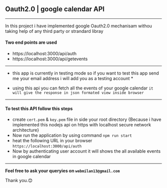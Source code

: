 ## Oauth2.0 | google calendar API
---------------------------------
In this project i have implemented google Oauth2.0 mechanisam withou taking help of any third party or strandard libray

#### Two end points are used

- https://localhost:3000/api/auth
- https://localhost:3000/api/getevents

------------
* this app is currently in testing mode so if you want to test this app send me your email address i will add you as a testing account *

* using this api you can fetch all the events of your google calendar `it will give the response in json formated view inside browser`
-------------

#### To test this API follow this steps
 - create `cert.pem` & `key.pem` file in side your root directory {Because i have implemented this nodejs api on https with localhost secure network architecture}
 - Now run the application by using command `npm run start`
 - heat the following URL in your browser `https://localhost:3000/api/auth`
 - Now by authenticating user account it will shows the all available events in google calendar

---------------
**Feel free to ask your queryies on `webmilan13@gmail.com`**

Thank you.😊